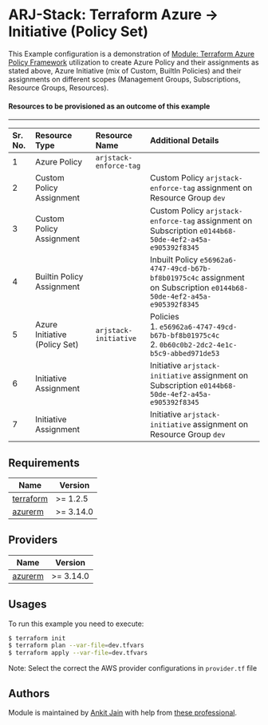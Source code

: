 # ARJ-Stack: Terraform Azure -> Initiative (Policy Set)

This Example configuration is a demonstration of [Module: Terraform Azure Policy Framework](https://github.com/arjstack/terraform-azure-policy) utilization to create Azure Policy and their assignments as stated above, Azure Initiative (mix of Custom, BuiltIn Policies) and their assignments on different scopes (Management Groups, Subscriptions, Resource Groups, Resources).

#### Resources to be provisioned as an outcome of this example
---

| Sr. No. | Resource Type | Resource Name | Additional Details |
|:------|:------|:------|:------|
| 1 | Azure Policy | `arjstack-enforce-tag` |  |
| 2 | Custom Policy Assignment |  | Custom Policy `arjstack-enforce-tag` assignment on Resource Group `dev` |
| 3 | Custom Policy Assignment |  | Custom Policy `arjstack-enforce-tag` assignment on Subscription `e0144b68-50de-4ef2-a45a-e905392f8345` |
| 4 | Builtin Policy Assignment |  | Inbuilt Policy `e56962a6-4747-49cd-b67b-bf8b01975c4c` assignment on Subscription `e0144b68-50de-4ef2-a45a-e905392f8345` |
| 5 | Azure Initiative (Policy Set) | `arjstack-initiative` | Policies <br>1. `e56962a6-4747-49cd-b67b-bf8b01975c4c`<br>2. `0b60c0b2-2dc2-4e1c-b5c9-abbed971de53` |
| 6 | Initiative Assignment |  | Initiative `arjstack-initiative` assignment on Subscription `e0144b68-50de-4ef2-a45a-e905392f8345` |
| 7 | Initiative Assignment |  | Initiative `arjstack-initiative` assignment on Resource Group `dev` |

## Requirements

| Name | Version |
|------|---------|
| <a name="requirement_terraform"></a> [terraform](#requirement\_terraform) | >= 1.2.5 |
| <a name="requirement_azurerm"></a> [azurerm](#requirement\_azurerm) | >= 3.14.0 |

## Providers

| Name | Version |
|------|---------|
| <a name="provider_azurerm"></a> [azurerm](#provider\_azurerm) | >= 3.14.0 |

## Usages

To run this example you need to execute:

```bash
$ terraform init
$ terraform plan --var-file=dev.tfvars
$ terraform apply --var-file=dev.tfvars
```

Note: Select the correct the AWS provider configurations in `provider.tf` file

## Authors

Module is maintained by [Ankit Jain](https://github.com/ankit-jn) with help from [these professional](https://github.com/arjstack/terraform-azure-examples/graphs/contributors).
